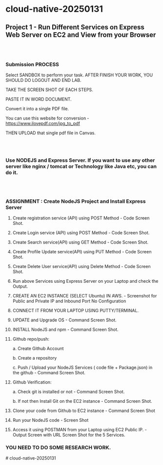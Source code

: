 # cloud-native-20250131
## Project 1 - Run Different Services on Express Web Server on EC2 and View from your Browser
<br><br>
### Submission PROCESS

Select SANDBOX to perform your task. AFTER FINISH YOUR WORK, YOU SHOULD DO LOGOUT AND END LAB.

TAKE THE SCREEN SHOT OF EACH STEPS.

PASTE IT IN WORD DOCUMENT.

Convert it into a single PDF file. 

You can use this website for conversion - https://www.ilovepdf.com/jpg_to_pdf

THEN UPLOAD that single pdf file in Canvas.

<br><br>

### Use NODEJS and Express Server.  If you want to use any other server like nginx / tomcat or Technology like Java etc, you can do it.

<br><br>

### ASSIGNMENT : Create NodeJS Project and Install Express Server

1. Create registration service (API) using POST Method  - Code Screen Shot.

2. Create Login service (API) using POST Method - Code Screen Shot.

3. Create Search service(API) using GET Method -  Code Screen Shot.

4. Create Profile Update service(API) using PUT Method -  Code Screen Shot.

5. Create Delete User service(API) using Delete Method -  Code Screen Shot.

6. Run above Services using Express Server on your Laptop and check the Output. 

7. CREATE AN EC2 INSTANCE (SELECT Ubuntu) IN AWS. - Screenshot for Public and Private IP and Inbound Port No Configuration 

8. CONNECT IT FROM YOUR LAPTOP USING PUTTY/TERMINAL.

9. UPDATE and Upgrade OS - Command Screen Shot.

10. INSTALL NodeJS and npm - Command Screen Shot.

11. Github repo/push:

    a. Create Github Account 

    b. Create a repository

    c. Push / Upload your NodeJS Services ( code file + Package.json) in the github - Command Screen Shot.

13. Github Verification:

    a. Check git is installed or not - Command  Screen Shot.

    b. If not then Install Git on the EC2 instance - Command  Screen Shot.

14. Clone your code from Github to EC2 instance - Command Screen Shot

15. Run your NodeJS code - Screen Shot

16. Access it using POSTMAN from your Laptop using EC2 Public IP. - Output Screen with URL Screen Shot for the 5 Services.

### YOU NEED TO DO SOME RESEARCH WORK.
#   c l o u d - n a t i v e - 2 0 2 5 0 1 3 1  
 